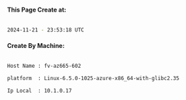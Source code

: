 
   
#### This Page Create at:

```bash

2024-11-21 - 23:53:18 UTC

```

#### Create By Machine:

```bash

Host Name : fv-az665-602

platform  : Linux-6.5.0-1025-azure-x86_64-with-glibc2.35

Ip Local  : 10.1.0.17

```

